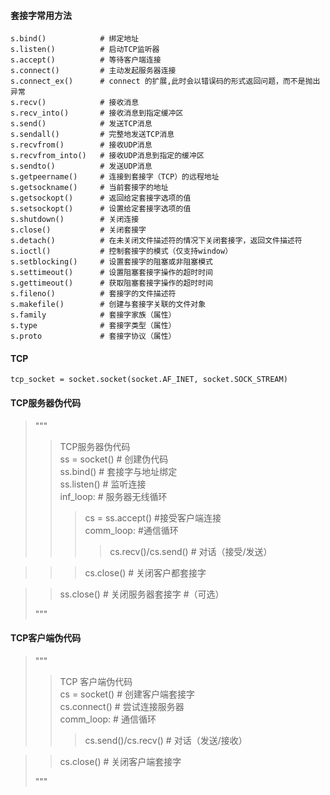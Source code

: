 #### 套接字常用方法
    s.bind()            # 绑定地址
    s.listen()          # 启动TCP监听器
    s.accept()          # 等待客户端连接
    s.connect()         # 主动发起服务器连接
    s.connect_ex()      # connect 的扩展,此时会以错误码的形式返回问题，而不是抛出异常
    s.recv()            # 接收消息
    s.recv_into()       # 接收消息到指定缓冲区
    s.send()            # 发送TCP消息
    s.sendall()         # 完整地发送TCP消息
    s.recvfrom()        # 接收UDP消息
    s.recvfrom_into()   # 接收UDP消息到指定的缓冲区
    s.sendto()          # 发送UDP消息
    s.getpeername()     # 连接到套接字（TCP）的远程地址
    s.getsockname()     # 当前套接字的地址
    s.getsockopt()      # 返回给定套接字选项的值
    s.setsockopt()      # 设置给定套接字选项的值
    s.shutdown()        # 关闭连接
    s.close()           # 关闭套接字
    s.detach()          # 在未关闭文件描述符的情况下关闭套接字，返回文件描述符
    s.ioctl()           # 控制套接字的模式（仅支持window）
    s.setblocking()     # 设置套接字的阻塞或非阻塞模式
    s.settimeout()      # 设置阻塞套接字操作的超时时间
    s.gettimeout()      # 获取阻塞套接字操作的超时时间
    s.fileno()          # 套接字的文件描述符
    s.makefile()        # 创建与套接字关联的文件对象
    s.family            # 套接字家族（属性）
    s.type              # 套接字类型（属性）
    s.proto             # 套接字协议（属性）
    
    
#### TCP 
    tcp_socket = socket.socket(socket.AF_INET, socket.SOCK_STREAM)    

#### TCP服务器伪代码
>"""  
>>TCP服务器伪代码  
>>ss = socket()                   # 创建伪代码  
>>ss.bind()                       # 套接字与地址绑定  
>>ss.listen()                     # 监听连接  
>>inf_loop:                       # 服务器无线循环  
>>>cs = ss.accept()            #接受客户端连接  
>>>comm_loop:                  #通信循环  
>>>> cs.recv()/cs.send()      # 对话（接受/发送） 

>>>cs.close()                  # 关闭客户都套接字  

>>ss.close()                      # 关闭服务器套接字 #（可选）  
>>  
>"""

#### TCP客户端伪代码
>"""  
>>TCP 客户端伪代码  
>>cs = socket()               # 创建客户端套接字  
>>cs.connect()                # 尝试连接服务器  
>>comm_loop:                  # 通信循环  
>>>cs.send()/cs.recv()     # 对话（发送/接收）
  
>>cs.close()                  # 关闭客户端套接字  
>>    
>"""